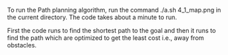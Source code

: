 To run the Path planning algorithm, run the command 
./a.sh 4_1_map.png in the current directory. The code takes about a minute to run.

First the code runs to find the shortest path to the goal and then it runs to find the
path which are optimized to get the least cost i.e., away from obstacles.
